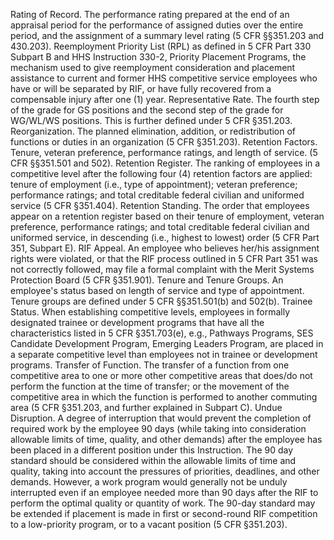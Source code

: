 
Rating of Record.  The performance rating prepared at the end of an appraisal period for the performance of assigned duties over the entire period, and the assignment of a summary level rating (5 CFR §§351.203 and 430.203).
Reemployment Priority List (RPL) as defined in 5 CFR Part 330 Subpart B and HHS Instruction 330-2, Priority Placement Programs, the mechanism used to give reemployment consideration and placement assistance to current and former HHS competitive service employees who have or will be separated by RIF, or have fully recovered from a compensable injury after one (1) year.
Representative Rate.  The fourth step of the grade for GS positions and the second step of the grade for WG/WL/WS positions. This is further defined under 5 CFR §351.203.
Reorganization.  The planned elimination, addition, or redistribution of functions or duties in an organization (5 CFR §351.203).
Retention Factors.  Tenure, veteran preference, performance ratings, and length of service. (5 CFR §§351.501 and 502).
Retention Register.  The ranking of employees in a competitive level after the following four (4) retention factors are applied: tenure of employment (i.e., type of appointment); veteran preference; performance ratings; and total creditable federal civilian and uniformed service (5 CFR §351.404).
Retention Standing.  The order that employees appear on a retention register based on their tenure of employment, veteran preference, performance ratings; and total creditable federal civilian and uniformed service, in descending (i.e., highest to lowest) order (5 CFR Part 351, Subpart E).
RIF Appeal.  An employee who believes her/his assignment rights were violated, or that the RIF process outlined in 5 CFR Part 351 was not correctly followed, may file a formal complaint with the Merit Systems Protection Board (5 CFR §351.901).
Tenure and Tenure Groups.  An employee's status based on length of service and type of appointment.  Tenure groups are defined under 5 CFR §§351.501(b) and 502(b).
Trainee Status.  When establishing competitive levels, employees in formally designated trainee or development programs that have all the characteristics listed in 5 CFR §351.703(e), e.g., Pathways Programs, SES Candidate Development Program, Emerging Leaders Program, are placed in a separate competitive level than employees not in trainee or development programs.
Transfer of Function.  The transfer of a function from one competitive area to one or more other competitive areas that does/do not perform the function at the time of transfer; or the movement of the competitive area in which the function is performed to another commuting area (5 CFR §351.203, and further explained in Subpart C).
Undue Disruption.  A degree of interruption that would prevent the completion of required work by the employee 90 days (while taking into consideration allowable limits of time, quality, and other demands) after the employee has been placed in a different position under this Instruction. The 90 day standard should be considered within the allowable limits of time and quality, taking into account the pressures of priorities, deadlines, and other demands.  However, a work program would generally not be unduly interrupted even if an employee needed more than 90 days after the RIF to perform the optimal quality or quantity of work.  The 90-day standard may be extended if placement is made in first or second-round RIF competition to a low-priority program, or to a vacant position (5 CFR §351.203).